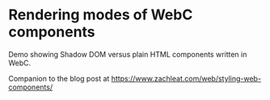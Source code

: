 # Rendering modes of WebC components

Demo showing Shadow DOM versus plain HTML components written in WebC.

Companion to the blog post at https://www.zachleat.com/web/styling-web-components/
